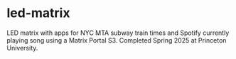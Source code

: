 # led-matrix
LED matrix with apps for NYC MTA subway train times and Spotify currently playing song using a Matrix Portal S3. Completed Spring 2025 at Princeton University.

